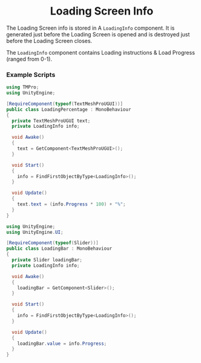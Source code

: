 <div align="center">

  # Loading Screen Info
</div>

The Loading Screen info is stored in A `LoadingInfo` component. It is generated just before the Loading Screen is opened and is destroyed just before the Loading Screen closes.

The `LoadingInfo` component contains Loading instructions & Load Progress (ranged from 0-1).

### Example Scripts

```csharp
using TMPro;
using UnityEngine;

[RequireComponent(typeof(TextMeshProUGUI))]
public class LoadingPercentage : MonoBehaviour
{
  private TextMeshProUGUI text;
  private LoadingInfo info;

  void Awake()
  {
    text = GetComponent<TextMeshProUGUI>();
  }

  void Start()
  {
    info = FindFirstObjectByType<LoadingInfo>();
  }

  void Update()
  {
    text.text = (info.Progress * 100) + "%";
  }
}
```

```csharp
using UnityEngine;
using UnityEngine.UI;

[RequireComponent(typeof(Slider))]
public class LoadingBar : MonoBehaviour
{
  private Slider loadingBar;
  private LoadingInfo info;

  void Awake()
  {
    loadingBar = GetComponent<Slider>();
  }

  void Start()
  {
    info = FindFirstObjectByType<LoadingInfo>();
  }

  void Update()
  {
    loadingBar.value = info.Progress;
  }
}
```
